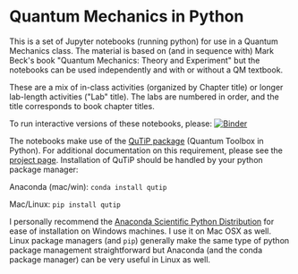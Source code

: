Quantum Mechanics in Python
======

This is a set of Jupyter notebooks (running python) for use in a Quantum Mechanics class. The material is based on (and in sequence with) Mark Beck's book "Quantum Mechanics: Theory and Experiment" but the notebooks can be used independently and with or without a QM textbook.

These are a mix of in-class activities (organized by Chapter title) or longer lab-length activities ("Lab" title). The labs are numbered in order, and the title corresponds to book chapter titles.

To run interactive versions of these notebooks, please: [![Binder](http://mybinder.org/badge.svg)](http://mybinder.org/repo/amcdawes/QMlabs)

The notebooks make use of the [QuTiP package](http://qutip.org) (Quantum Toolbox in Python). For additional documentation on this requirement, please see the [project page](http://qutip.org). Installation of QuTiP should be handled by your python package manager:

Anaconda (mac/win): `conda install qutip`

Mac/Linux: `pip install qutip`

I personally recommend the [Anaconda Scientific Python Distribution](https://store.continuum.io/cshop/anaconda/) for ease of installation on Windows machines. I use it on Mac OSX as well. Linux package managers (and `pip`) generally make the same type of python package management straightforward but Anaconda (and the conda package manager) can be very useful in Linux as well.
